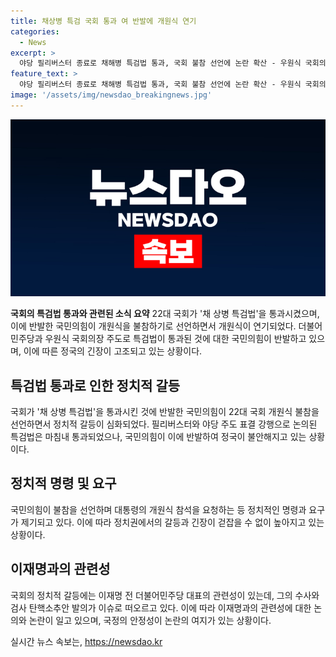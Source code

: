 ```yaml
---
title: 채상병 특검 국회 통과 여 반발에 개원식 연기
categories:
  - News
excerpt: >
  야당 필리버스터 종료로 채해병 특검법 통과, 국회 불참 선언에 논란 확산 - 우원식 국회의장 주도로 필리버스터 종료로 채해병 특검법 통과, 국회 불참 선언. 국민의힘 항의로 22대 국회 개원식 연기. 민주당-야당 갈등 확전. 국민의힘, 국회 정상화 협조 고심하나 불만 표출. 추경호 원내대표 의회정치 무너진다 발언에 정국 불안 증폭. 윤석열 대통령 거부권 행사 전망으로 정국 미래 불투명시. (150자)
feature_text: >
  야당 필리버스터 종료로 채해병 특검법 통과, 국회 불참 선언에 논란 확산 - 우원식 국회의장 주도로 필리버스터 종료로 채해병 특검법 통과, 국회 불참 선언. 국민의힘 항의로 22대 국회 개원식 연기. 민주당-야당 갈등 확전. 국민의힘, 국회 정상화 협조 고심하나 불만 표출. 추경호 원내대표 의회정치 무너진다 발언에 정국 불안 증폭. 윤석열 대통령 거부권 행사 전망으로 정국 미래 불투명시. (150자)
image: '/assets/img/newsdao_breakingnews.jpg'
---
```


<p><img src="/assets/img/newsdao_breakingnews.jpg" alt="koreaapp 속보" /></p>

<p><b>국회의 특검법 통과와 관련된 소식 요약</b>
22대 국회가 '채 상병 특검법'을 통과시켰으며, 이에 반발한 국민의힘이 개원식을 불참하기로 선언하면서 개원식이 연기되었다. 더불어민주당과 우원식 국회의장 주도로 특검법이 통과된 것에 대한 국민의힘이 반발하고 있으며, 이에 따른 정국의 긴장이 고조되고 있는 상황이다.</p>

<h2 data-ke-size="size26">특검법 통과로 인한 정치적 갈등</h2>

<p>국회가 '채 상병 특검법'을 통과시킨 것에 반발한 국민의힘이 22대 국회 개원식 불참을 선언하면서 정치적 갈등이 심화되었다. 필리버스터와 야당 주도 표결 강행으로 논의된 특검법은 마침내 통과되었으나, 국민의힘이 이에 반발하여 정국이 불안해지고 있는 상황이다.</p>

<h2 data-ke-size="size26">정치적 명령 및 요구</h2>

<p>국민의힘이 불참을 선언하며 대통령의 개원식 참석을 요청하는 등 정치적인 명령과 요구가 제기되고 있다. 이에 따라 정치권에서의 갈등과 긴장이 걷잡을 수 없이 높아지고 있는 상황이다.</p>

<h2 data-ke-size="size26">이재명과의 관련성</h2>

<p>국회의 정치적 갈등에는 이재명 전 더불어민주당 대표의 관련성이 있는데, 그의 수사와 검사 탄핵소추안 발의가 이슈로 떠오르고 있다. 이에 따라 이재명과의 관련성에 대한 논의와 논란이 일고 있으며, 국정의 안정성이 논란의 여지가 있는 상황이다.</p>

<p data-ke-size="size16"></p>
실시간 뉴스 속보는, <a href="https://newsdao.kr" rel="dofollow">https://newsdao.kr</a>


